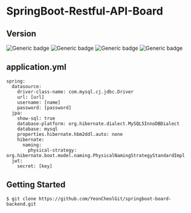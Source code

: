 # SpringBoot-Restful-API-Board

## Version
![Generic badge](https://img.shields.io/badge/jdk-11-red.svg)
![Generic badge](https://img.shields.io/badge/springboot-2.4.4-green.svg)
![Generic badge](https://img.shields.io/badge/jjwt-0.9.1-blue.svg)
![Generic badge](https://img.shields.io/badge/lombok-1.18.18-yellow.svg)

## application.yml
```
spring:
  datasource:
    driver-class-name: com.mysql.cj.jdbc.Driver
    url: [url]
    username: [name]
    password: [password]
  jpa:
    show-sql: true
    database-platform: org.hibernate.dialect.MySQL5InnoDBDialect
    database: mysql
    properties.hibernate.hbm2ddl.auto: none
    hibernate:
      naming:
        physical-strategy: org.hibernate.boot.model.naming.PhysicalNamingStrategyStandardImpl
  jwt:
    secret: [key]

```

## Getting Started
```
$ git clone https://github.com/YeonCheolGit/springboot-board-backend.git
```



